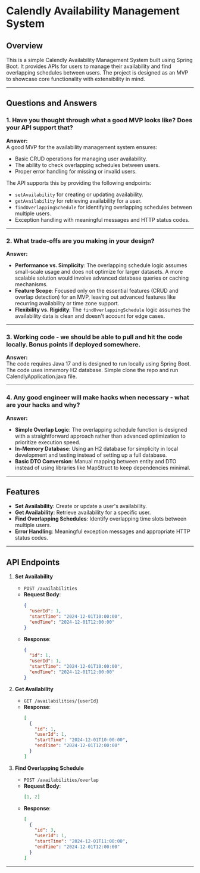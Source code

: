 # Calendly Availability Management System

## Overview
This is a simple Calendly Availability Management System built using Spring Boot. It provides APIs for users to manage their availability and find overlapping schedules between users. The project is designed as an MVP to showcase core functionality with extensibility in mind.

---

## Questions and Answers

### 1. Have you thought through what a good MVP looks like? Does your API support that?
**Answer:**  
A good MVP for the availability management system ensures:
- Basic CRUD operations for managing user availability.
- The ability to check overlapping schedules between users.
- Proper error handling for missing or invalid users.

The API supports this by providing the following endpoints:
- `setAvailability` for creating or updating availability.
- `getAvailability` for retrieving availability for a user.
- `findOverlappingSchedule` for identifying overlapping schedules between multiple users.
- Exception handling with meaningful messages and HTTP status codes.

---

### 2. What trade-offs are you making in your design?
**Answer:**
- **Performance vs. Simplicity**: The overlapping schedule logic assumes small-scale usage and does not optimize for larger datasets. A more scalable solution would involve advanced database queries or caching mechanisms.
- **Feature Scope**: Focused only on the essential features (CRUD and overlap detection) for an MVP, leaving out advanced features like recurring availability or time zone support.
- **Flexibility vs. Rigidity**: The `findOverlappingSchedule` logic assumes the availability data is clean and doesn't account for edge cases.

---

### 3. Working code - we should be able to pull and hit the code locally. Bonus points if deployed somewhere.
**Answer:**  
The code requires Java 17 and is designed to run locally using Spring Boot. The code uses inmemory H2 database.
Simple clone the repo and run CalendlyApplication.java file.


---

### 4. Any good engineer will make hacks when necessary - what are your hacks and why?
**Answer:**
- **Simple Overlap Logic**: The overlapping schedule function is designed with a straightforward approach rather than advanced optimization to prioritize execution speed.
- **In-Memory Database**: Using an H2 database for simplicity in local development and testing instead of setting up a full database.
- **Basic DTO Conversion**: Manual mapping between entity and DTO instead of using libraries like MapStruct to keep dependencies minimal.

---

## Features
- **Set Availability**: Create or update a user's availability.
- **Get Availability**: Retrieve availability for a specific user.
- **Find Overlapping Schedules**: Identify overlapping time slots between multiple users.
- **Error Handling**: Meaningful exception messages and appropriate HTTP status codes.

---

## API Endpoints

1. **Set Availability**
    - `POST /availabilities`
    - **Request Body**:
      ```json
      {
        "userId": 1,
        "startTime": "2024-12-01T10:00:00",
        "endTime": "2024-12-01T12:00:00"
      }
      ```  
    - **Response**:
      ```json
      {
        "id": 1,
        "userId": 1,
        "startTime": "2024-12-01T10:00:00",
        "endTime": "2024-12-01T12:00:00"
      }
      ```

2. **Get Availability**
    - `GET /availabilities/{userId}`
    - **Response**:
      ```json
      [
        {
          "id": 1,
          "userId": 1,
          "startTime": "2024-12-01T10:00:00",
          "endTime": "2024-12-01T12:00:00"
        }
      ]
      ```

3. **Find Overlapping Schedule**
    - `POST /availabilities/overlap`
    - **Request Body**:
      ```json
      [1, 2]
      ```  
    - **Response**:
      ```json
      [
        {
          "id": 3,
          "userId": 1,
          "startTime": "2024-12-01T11:00:00",
          "endTime": "2024-12-01T12:00:00"
        }
      ]
      ```

---


